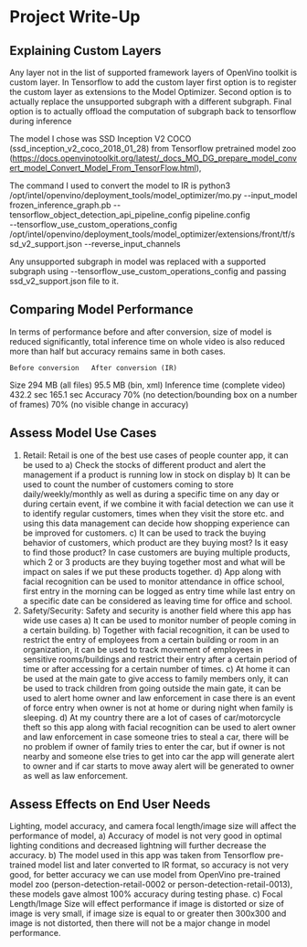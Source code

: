 # Project Write-Up



## Explaining Custom Layers

Any layer not in the list of supported framework layers of OpenVino toolkit is custom layer.
In Tensorflow to add the custom layer first option is to register the custom layer as extensions to the Model Optimizer.
Second option is to actually replace the unsupported subgraph with a different subgraph.
Final option is to actually offload the computation of subgraph back to tensorflow during inference

The model I chose was SSD Inception V2 COCO (ssd_inception_v2_coco_2018_01_28) from Tensorflow pretrained model zoo (https://docs.openvinotoolkit.org/latest/_docs_MO_DG_prepare_model_convert_model_Convert_Model_From_TensorFlow.html),

The command I used to convert the model to IR is 
python3 /opt/intel/openvino/deployment_tools/model_optimizer/mo.py 
--input_model frozen_inference_graph.pb 
--tensorflow_object_detection_api_pipeline_config pipeline.config  
--tensorflow_use_custom_operations_config /opt/intel/openvino/deployment_tools/model_optimizer/extensions/front/tf/ssd_v2_support.json 
--reverse_input_channels

Any unsupported subgraph in model was replaced with a supported subgraph using --tensorflow_use_custom_operations_config and passing ssd_v2_support.json file to it.

## Comparing Model Performance

In terms of performance before and after conversion, size of model is reduced significantly, total inference time on whole video is also reduced more than half but accuracy remains same in both cases.
 
	Before conversion	After conversion (IR)
Size	294 MB (all files)	95.5 MB (bin, xml)
Inference time (complete video)	432.2 sec	165.1 sec
Accuracy	70% (no detection/bounding box on a number of frames)	70% (no visible change in accuracy)

## Assess Model Use Cases

1.	Retail: Retail is one of the best use cases of people counter app, it can be used to
a)	Check the stocks of different product and alert the management if a product is running low in stock on display
b)	It can be used to count the number of customers coming to store daily/weekly/monthly as well as during a specific time on any day or during certain event, if we combine it with facial detection we can use it to identify regular customers, times when they visit the store etc. and using this data management can decide how shopping experience can be improved for customers.
c)	It can be used to track the buying behavior of customers, which product are they buying most? Is it easy to find those product? In case customers are buying multiple products, which 2 or 3 products are they buying together most and what will be impact on sales if we put these products together.
d)	App along with facial recognition can be used to monitor attendance in office school, first entry in the morning can be logged as entry time while last entry on a specific date can be considered as leaving time for office and school.
2.	Safety/Security: Safety and security is another field where this app has wide use cases
a)	It can be used to monitor number of people coming in a certain building.
b)	Together with facial recognition, it can be used to restrict the entry of employees from a certain building or room in an organization, it can be used to track movement of employees in sensitive rooms/buildings and restrict their entry after a certain period of time or after accessing for a certain number of times.
c)	At home it can be used at the main gate to give access to family members only, it can be used to track children from going outside the main gate, it can be used to alert home owner and law enforcement in case there is an event of force entry when owner is not at home or during night when family is sleeping.
d)	At my country there are a lot of cases of car/motorcycle theft so this app along with facial recognition can be used to alert owner and law enforcement in case someone tries to steal a car, there will be no problem if owner of family tries to enter the car, but if owner is not nearby and someone else tries to get into car the app will generate alert to owner and if car starts to move away alert will be generated to owner as well as law enforcement.

## Assess Effects on End User Needs

Lighting, model accuracy, and camera focal length/image size will affect the performance of model,
a)	Accuracy of model is not very good in optimal lighting conditions and decreased lightning will further decrease the accuracy.
b)	The model used in this app was taken from Tensorflow pre-trained model list and later converted to IR format, so accuracy is not very good, for better accuracy we can use model from OpenVino pre-trained model zoo (person-detection-retail-0002 or person-detection-retail-0013), these models gave almost 100% accuracy during testing phase.
c)	Focal Length/Image Size will effect performance if image is distorted or size of image is very small, if image size is equal to or greater then 300x300 and image is not distorted, then there will not be a major change in model performance.
